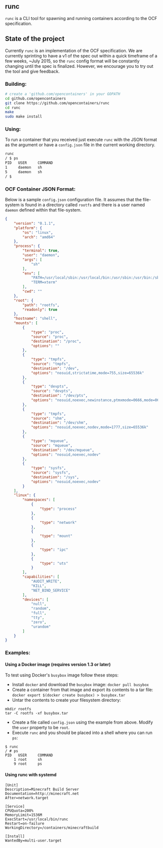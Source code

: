 ## runc

`runc` is a CLI tool for spawning and running containers according to the OCF specification.

## State of the project

Currently `runc` is an implementation of the OCF specification.  We are currently sprinting
to have a v1 of the spec out within a quick timeframe of a few weeks, ~July 2015,
so the `runc` config format will be constantly changing until
the spec is finalized.  However, we encourage you to try out the tool and give feedback.

### Building:

```bash
# create a 'github.com/opencontainers' in your GOPATH
cd github.com/opencontainers
git clone https://github.com/opencontainers/runc
cd runc
make
sudo make install
```

### Using:

To run a container that you received just execute `runc` with the JSON format as the argument or have a
`config.json` file in the current working directory.

```bash
runc
/ $ ps
PID   USER     COMMAND
1     daemon   sh
5     daemon   sh
/ $
```

### OCF Container JSON Format:

Below is a sample `config.json` configuration file. It assumes that
the file-system is found in a directory called `rootfs` and there is a
user named `daemon` defined within that file-system.

```json
{
    "version": "0.1.1",
    "platform": {
        "os": "linux",
        "arch": "amd64"
    },
    "process": {
        "terminal": true,
        "user": "daemon",
        "args": [
            "sh"
        ],
        "env": [
            "PATH=/usr/local/sbin:/usr/local/bin:/usr/sbin:/usr/bin:/sbin:/bin",
            "TERM=xterm"
        ],
        "cwd": ""
    },
    "root": {
        "path": "rootfs",
        "readonly": true
    },
    "hostname": "shell",
    "mounts": [
        {
            "type": "proc",
            "source": "proc",
            "destination": "/proc",
            "options": ""
        },
        {
            "type": "tmpfs",
            "source": "tmpfs",
            "destination": "/dev",
            "options": "nosuid,strictatime,mode=755,size=65536k"
        },
        {
            "type": "devpts",
            "source": "devpts",
            "destination": "/dev/pts",
            "options": "nosuid,noexec,newinstance,ptmxmode=0666,mode=0620,gid=5"
        },
        {
            "type": "tmpfs",
            "source": "shm",
            "destination": "/dev/shm",
            "options": "nosuid,noexec,nodev,mode=1777,size=65536k"
        },
        {
            "type": "mqueue",
            "source": "mqueue",
            "destination": "/dev/mqueue",
            "options": "nosuid,noexec,nodev"
        },
        {
            "type": "sysfs",
            "source": "sysfs",
            "destination": "/sys",
            "options": "nosuid,noexec,nodev"
        }
    ],
    "linux": {
        "namespaces": [
            {
                "type": "process"
            },
            {
                "type": "network"
            },
            {
                "type": "mount"
            },
            {
                "type": "ipc"
            },
            {
                "type": "uts"
            }
        ],
        "capabilities": [
            "AUDIT_WRITE",
            "KILL",
            "NET_BIND_SERVICE"
        ],
        "devices": [
            "null",
            "random",
            "full",
            "tty",
            "zero",
            "urandom"
        ]
    }
}
```

### Examples:

#### Using a Docker image (requires version 1.3 or later)

To test using Docker's `busybox` image follow these steps:
* Install `docker` and download the `busybox` image: `docker pull busybox`
* Create a container from that image and export its contents to a tar file:
`docker export $(docker create busybox) > busybox.tar`
* Untar the contents to create your filesystem directory:
```
mkdir rootfs
tar -C rootfs -xf busybox.tar
```
* Create a file called `config.json` using the example from above.
Modify the `user` property to be `root`.
* Execute `runc` and you should be placed into a shell where you can run `ps`:
```
$ runc
/ # ps
PID   USER     COMMAND
    1 root     sh
    9 root     ps
```

#### Using runc with systemd

```service
[Unit]
Description=Minecraft Build Server
Documentation=http://minecraft.net
After=network.target

[Service]
CPUQuota=200%
MemoryLimit=1536M
ExecStart=/usr/local/bin/runc
Restart=on-failure
WorkingDirectory=/containers/minecraftbuild

[Install]
WantedBy=multi-user.target
```
